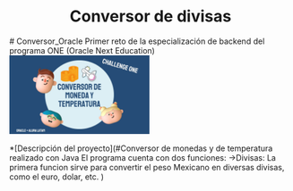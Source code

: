 <h1 align="center"> Conversor de divisas </h1>
# Conversor_Oracle
Primer reto de la especialización de backend del programa ONE (Oracle Next Education)

<br>
<img style="margin: 0 auto" src="./src/IMG/PORTADA.jpg" width="250px">

*[Descripción del proyecto](#Conversor de monedas y de temperatura realizado con Java
El programa cuenta con dos funciones:
->Divisas: La primera funcion sirve para convertir el peso Mexicano en diversas divisas, como el euro, dolar, etc.
    )